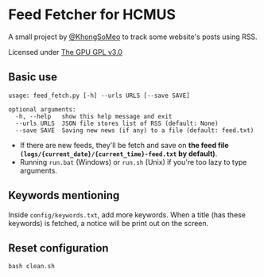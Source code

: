 # Feed Fetcher for HCMUS

A small project by [@KhongSoMeo](https://github.com/khongsomeo) to track some website's posts using RSS.

Licensed under [The GPU GPL v3.0](LICENSE)

## Basic use
```
usage: feed_fetch.py [-h] --urls URLS [--save SAVE]

optional arguments:
  -h, --help   show this help message and exit
  --urls URLS  JSON file stores list of RSS (default: None)
  --save SAVE  Saving new news (if any) to a file (default: feed.txt)
```

- If there are new feeds, they'll be fetch and save on **the feed file `(logs/{current_date}/{current_time}-feed.txt` by default)**.
- Running `run.bat` (Windows) or `run.sh` (Unix) if you're too lazy to type arguments.
## Keywords mentioning

Inside `config/keywords.txt`, add more keywords. When a title (has these keywords) is fetched, a notice will be print out on the screen.

## Reset configuration

```
bash clean.sh
```
